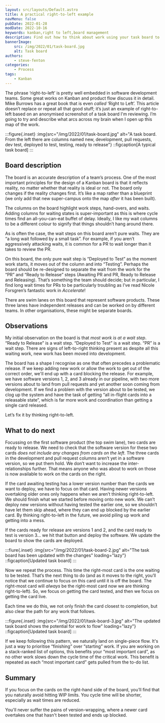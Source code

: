 ```yaml
---
layout: src/layouts/Default.astro
title: A practical right-to-left example
navMenu: false
pubDate: 2022-01-28
modDate: 2022-10-16
keywords: kanban,right to left,board management
description: Find out how to think about work using your task board to prompt lean product flow.
bannerImage:
    src: /img/2022/01/task-board.jpg
    alt: Task board
authors:
    - steve-fenton
categories:
    - Process
tags:
    - Kanban
---
```


The phrase ‘right-to-left’ is pretty well embedded in software development teams. Some great works on Kanban and product flow discuss it in detail. Mike Burrows has a great book that is even *called* ‘Right to Left’. This article doesn’t replace or repeat all that good stuff; it’s just an example of right-to-left based on an anonymised screenshot of a task board I'm reviewing. I’m going to try and describe what arcs across my brain when I open up this map of the work.

:::figure{.inset}
:img{src="/img/2022/01/task-board.jpg" alt="A task board. From the left there are columns named new, development, pull requests, dev test, deployed to test, testing, ready to release"}
::figcaption[A typical task board]
:::

## Board description

The board is an accurate description of a team’s process. One of the most important principles for the design of a Kanban board is that it reflects reality, no matter whether that reality is ideal or not. The board only changes if the reality changes first. It’s like a map rather than a blueprint (we only add that new super-campus onto the map *after* it has been built).

The columns on the board highlight work steps, hand-overs, and waits. Adding columns for waiting states is super-important as this is where cycle times find an all-you-can-eat buffet of delay. Ideally, I like my wait columns to be a different colour to signify that things shouldn’t hang around there.

As is often the case, the wait steps on this board aren’t pure waits. They are “a long wait followed by a small task”. For example, if you aren’t aggressively attacking waits, it is common for a PR to wait longer than it takes to review the PR.

On this board, the only pure wait step is “Deployed to Test” as the moment work starts, it moves out of the column and into “Testing”. Perhaps the board should be re-designed to separate the wait from the work for the “PR” and “Ready to Release” steps (Awaiting PR and PR, Ready to Release and Releasing). That’s something the team should decide; but in particular, I find long wait times for PRs to be particularly troubling as I’ve read Nicole Forsgren’s fantastic work in *Accelerate*!

There are swim lanes on this board that represent software products. These three lanes have independent releases and can be worked on by different teams. In other organisations, these might be separate boards.

## Observations

My initial observation on the board is that *most work is at a wait step*. “Ready to Release” is a wait step. “Deployed to Test” is a wait step. “PR” is a wait step. There are signs of left-to-right thinking present as despite all this waiting work, new work has been moved into development.

The board has a shape I recognise as one that often precedes a problematic release. If we keep adding new work or allow the work to get out of the correct order, we'll end up with a card blocking the release. For example, we have software versions 1, 2, and 3 already in our pipeline, with two more versions about to land from pull requests and yet another soon coming from development. If we find a problem with the version about to be tested, we clog up the system and have the task of getting “all in-flight cards into a releasable state”, which is far more work and coordination than getting a single card released.

Let’s fix it by thinking right-to-left.

## What to do next

Focussing on the first software product (the top swim lane), two cards are ready to release. We need to check that the software version for these two cards *does not include any changes from cards on the left*. The three cards in the development and pull request columns aren’t yet in a software version, so we put them hold. We don’t want to increase the inter-relationships further. That means anyone who was about to work on those is now available to work on the cards on the right.

If the card awaiting testing has a lower version number than the cards we want to deploy, we have to focus on that card. Having newer versions overtaking older ones only happens when we aren’t thinking right-to-left. We should finish what we started before moving onto new work. We can’t deploy new versions without having tested the earlier one, so we shouldn’t have let them skip ahead, where they can end up blocked by the earlier card. By thinking right-to-left in the future, we avoid piling up work and getting into a mess.

If the cards ready for release are versions 1 and 2, and the card ready to test is version 3… we hit that button and deploy the software. We update the board to show the cards are deployed.

:::fiure{.inset}
:img{src="/img/2022/01/task-board-2.jpg" alt="The task board has been updated with the changes" loading="lazy"}
::figcaption[Updated task board]
:::

Now we repeat the process. This time the right-most card is the one waiting to be tested. That’s the next thing to do (and as it moves to the right, you’ll notice that we continue to focus on this card until it is off the board. The right-most card will *always* be the right-most card now we are thinking right-to-left). So, we focus on getting the card tested, and then we focus on getting the card live.

Each time we do this, we not only finish the card closest to completion, but also clear the path for any work that follows.

:::figure{.inset}
:img{src="/img/2022/01/task-board-3.jpg" alt="The updated task board shows the potential for work to flow" loading="lazy"}
::figcaption[Updated task board]
:::

If we keep following this pattern, we naturally land on single-piece flow. It's just a way to prioritise “finishing” over “starting” work. If you are working on a stack-ranked list of options, this benefits your “most important card”, as no other work slows down the cycle time of the critical work. This benefit is repeated as each “most important card” gets pulled from the to-do list.

## Summary

If you focus on the cards on the right-hand side of the board, you’ll find that you naturally avoid hitting WIP limits. You cycle time will be shorter, especially as wait times are reduced.

You'll never suffer the pains of version-wrapping, where a newer card overtakes one that hasn't been tested and ends up blocked.